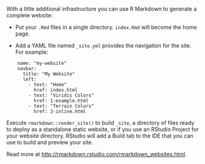 
With a little additional infrastructure you can use R Markdown to generate a complete website:

*   Put your `.Rmd` files in a single directory. `index.Rmd` will become 
    the home page.

*   Add a YAML file named `_site.yml` provides the navigation for the site.
    For example:

    
```
    name: "my-website"
    navbar:
      title: "My Website"
      left:
        - text: "Home"
          href: index.html
        - text: "Viridis Colors"
          href: 1-example.html
        - text: "Terrain Colors"
          href: 3-inline.html
```

Execute `rmarkdown::render_site()` to build `_site`, a directory of files ready to deploy as a standalone static website, or if you use an RStudio Project for your website directory. RStudio will add a Build tab to the IDE that you can use to build and preview your site. 

Read more at <http://rmarkdown.rstudio.com/rmarkdown_websites.html>.
